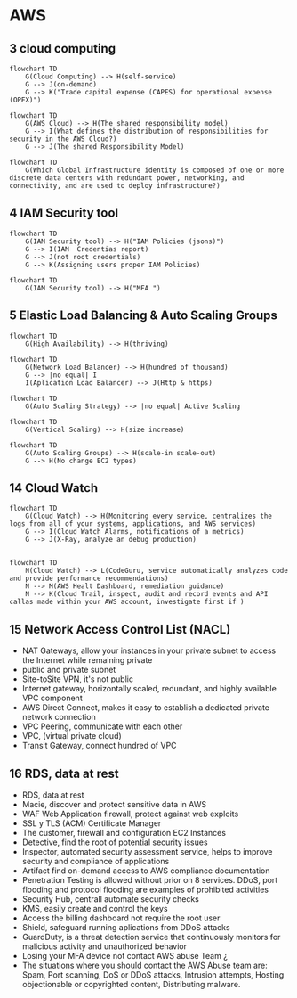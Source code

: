 # AWS


## 3 cloud computing
```mermaid
flowchart TD
    G(Cloud Computing) --> H(self-service)
    G --> J(on-demand)
    G --> K("Trade capital expense (CAPES) for operational expense (OPEX)")
```
```mermaid
flowchart TD
    G(AWS Cloud) --> H(The shared responsibility model)
    G --> I(What defines the distribution of responsibilities for security in the AWS Cloud?)
    G --> J(The shared Responsibility Model)
```
```mermaid
flowchart TD
    G(Which Global Infrastructure identity is composed of one or more discrete data centers with redundant power, networking, and connectivity, and are used to deploy infrastructure?)
```

## 4 IAM Security tool
```mermaid
flowchart TD
    G(IAM Security tool) --> H("IAM Policies (jsons)")
    G --> I(IAM  Credentias report)
    G --> J(not root credentials)
    G --> K(Assigning users proper IAM Policies)
```
```mermaid
flowchart TD
    G(IAM Security tool) --> H("MFA ")
```

## 5 Elastic Load Balancing & Auto Scaling Groups

```mermaid
flowchart TD
    G(High Availability) --> H(thriving)
```
```mermaid
flowchart TD
    G(Network Load Balancer) --> H(hundred of thousand)
    G --> |no equal| I
    I(Aplication Load Balancer) --> J(Http & https)
```
```mermaid
flowchart TD
    G(Auto Scaling Strategy) --> |no equal| Active Scaling
```
```mermaid
flowchart TD
    G(Vertical Scaling) --> H(size increase)
```
```mermaid
flowchart TD
    G(Auto Scaling Groups) --> H(scale-in scale-out)
    G --> H(No change EC2 types)
```


## 14 Cloud Watch
```mermaid
flowchart TD
    G(Cloud Watch) --> H(Monitoring every service, centralizes the logs from all of your systems, applications, and AWS services)
    G --> I(Cloud Watch Alarms, notifications of a metrics)
    G --> J(X-Ray, analyze an debug production)
    
```
```mermaid
flowchart TD
    N(Cloud Watch) --> L(CodeGuru, service automatically analyzes code and provide performance recommendations)
    N --> M(AWS Healt Dashboard, remediation guidance)
    N --> K(Cloud Trail, inspect, audit and record events and API callas made within your AWS account, investigate first if )
```
## 15 Network Access Control List (NACL)
- NAT Gateways, allow your instances in your private subnet to access the Internet while remaining private
- public and private subnet
- Site-toSite VPN, it's not public
- Internet gateway, horizontally scaled, redundant, and highly available VPC component
- AWS Direct Connect, makes it easy to establish a dedicated private network connection
- VPC Peering, communicate with each other
- VPC, (virtual private cloud)
- Transit Gateway, connect hundred of VPC

## 16 RDS, data at rest
- RDS, data at rest
- Macie, discover and protect sensitive data in AWS
- WAF Web Application firewall, protect against web exploits
- SSL y TLS (ACM) Certificate Manager
- The customer, firewall and configuration EC2 Instances
- Detective, find the root of potential security issues
- Inspector, automated security assessment service, helps to improve security and compliance of applications
- Artifact find on-demand access to AWS compliance documentation
- Penetration Testing is allowed without prior on 8 services. DDoS, port flooding and protocol flooding are examples of prohibited activities
- Security Hub, centrall automate security checks
- KMS, easily create and control the keys
- Access the billing dashboard not require the root user
- Shield, safeguard running aplications from DDoS attacks
- GuardDuty,  is a threat detection service that continuously monitors for malicious activity and unauthorized behavior 
- Losing your MFA device not contact AWS abuse Team ¿
- The situations where you should contact the AWS Abuse team are: Spam, Port scanning, DoS or DDoS attacks, Intrusion attempts, Hosting objectionable or copyrighted content, Distributing malware.